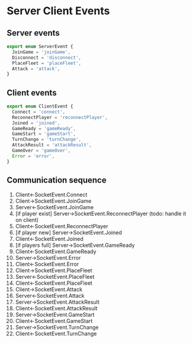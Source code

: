 # Server Client Events

## Server events

```typescript
export enum ServerEvent {
  JoinGame = 'joinGame',
  Disconnect = 'disconnect',
  PlaceFleet = 'placeFleet',
  Attack = 'attack',
}
```

## Client events

```typescript
export enum ClientEvent {
  Connect = 'connect',
  ReconnectPlayer = 'reconnectPlayer',
  Joined = 'joined',
  GameReady = 'gameReady',
  GameStart = 'gameStart',
  TurnChange = 'turnChange',
  AttackResult = 'attackResult',
  GameOver = 'gameOver',
  Error = 'error',
}
```

## Communication sequence

1. Client<-SocketEvent.Connect
2. Client->SocketEvent.JoinGame
3. Server<-SocketEvent.JoinGame
4. [if player exist] Server->SocketEvent.ReconnectPlayer (todo: handle it on client)
5. Client<-SocketEvent.ReconnectPlayer
6. [if player new] Server->SocketEvent.Joined
7. Client<-SocketEvent.Joined
8. [if players full] Server->SocketEvent.GameReady
9. Client<-SocketEvent.GameReady
10. Server->SocketEvent.Error
11. Client<-SocketEvent.Error
12. Client->SocketEvent.PlaceFleet
13. Server<-SocketEvent.PlaceFleet
14. Client<-SocketEvent.PlaceFleet
15. Client->SocketEvent.Attack
16. Server<-SocketEvent.Attack
17. Server->SocketEvent.AttackResult
18. Client<-SocketEvent.AttackResult
19. Server->SocketEvent.GameStart
20. Client<-SocketEvent.GameStart
21. Server->SocketEvent.TurnChange
22. Client<-SocketEvent.TurnChange
